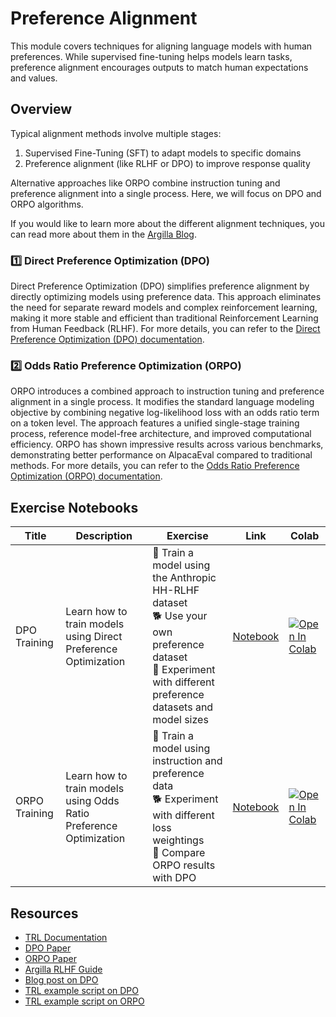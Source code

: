 # Preference Alignment

This module covers techniques for aligning language models with human preferences. While supervised fine-tuning helps models learn tasks, preference alignment encourages outputs to match human expectations and values.

## Overview

Typical alignment methods involve multiple stages:
1. Supervised Fine-Tuning (SFT) to adapt models to specific domains
2. Preference alignment (like RLHF or DPO) to improve response quality

Alternative approaches like ORPO combine instruction tuning and preference alignment into a single process. Here, we will focus on DPO and ORPO algorithms.

If you would like to learn more about the different alignment techniques, you can read more about them in the [Argilla Blog](https://argilla.io/blog/mantisnlp-rlhf-part-8). 

### 1️⃣ Direct Preference Optimization (DPO)

Direct Preference Optimization (DPO) simplifies preference alignment by directly optimizing models using preference data. This approach eliminates the need for separate reward models and complex reinforcement learning, making it more stable and efficient than traditional Reinforcement Learning from Human Feedback (RLHF). For more details, you can refer to the [Direct Preference Optimization (DPO) documentation](./dpo.md).


### 2️⃣ Odds Ratio Preference Optimization (ORPO)

ORPO introduces a combined approach to instruction tuning and preference alignment in a single process. It modifies the standard language modeling objective by combining negative log-likelihood loss with an odds ratio term on a token level. The approach features a unified single-stage training process, reference model-free architecture, and improved computational efficiency. ORPO has shown impressive results across various benchmarks, demonstrating better performance on AlpacaEval compared to traditional methods. For more details, you can refer to the [Odds Ratio Preference Optimization (ORPO) documentation](./orpo.md).

## Exercise Notebooks

| Title | Description | Exercise | Link | Colab |
|-------|-------------|----------|------|-------|
| DPO Training | Learn how to train models using Direct Preference Optimization | 🐢 Train a model using the Anthropic HH-RLHF dataset<br>🐕 Use your own preference dataset<br>🦁 Experiment with different preference datasets and model sizes | [Notebook](./notebooks/dpo_training_example.ipynb) | <a target="_blank" href="https://colab.research.google.com/github/huggingface/smol-course/blob/main/2_preference_alignment/notebooks/dpo_training_example.ipynb"><img src="https://colab.research.google.com/assets/colab-badge.svg" alt="Open In Colab"/></a> |
| ORPO Training | Learn how to train models using Odds Ratio Preference Optimization | 🐢 Train a model using instruction and preference data<br>🐕 Experiment with different loss weightings<br>🦁 Compare ORPO results with DPO | [Notebook](./notebooks/orpo_training_example.ipynb) | <a target="_blank" href="https://colab.research.google.com/github/huggingface/smol-course/blob/main/2_preference_alignment/notebooks/orpo_training_example.ipynb"><img src="https://colab.research.google.com/assets/colab-badge.svg" alt="Open In Colab"/></a> |


## Resources

- [TRL Documentation](https://huggingface.co/docs/trl/index)
- [DPO Paper](https://arxiv.org/abs/2305.18290)
- [ORPO Paper](https://arxiv.org/abs/2402.01714)
- [Argilla RLHF Guide](https://argilla.io/blog/mantisnlp-rlhf-part-8/)
- [Blog post on DPO](https://huggingface.co/blog/dpo-trl)
- [TRL example script on DPO](https://github.com/huggingface/trl/blob/main/examples/scripts/dpo.py)
- [TRL example script on ORPO](https://github.com/huggingface/trl/blob/main/examples/scripts/orpo.py)